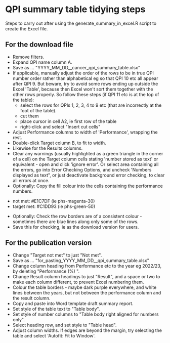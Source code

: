 # QPI summary table tidying steps

Steps to carry out after using the generate_summary_in_excel.R script to create the Excel file. 

## For the download file 

* Remove filters.
* Expand QPI name column A.
* Save as ... 
"YYYY_MM_DD_<tsg eg bladder>_cancer_qpi_summary_table.xlsx"
* If applicable, manually adjust the order of the rows to be in true QPI number order rather than alphabetical eg so that QPI 10 etc all appear after QPI 9. But beware, try to avoid some rows ending up outside the Excel 'Table', because then Excel won't sort them together with the other rows properly. So follow these steps (if QPI 11 etc is at the top of the table): 
   - select the rows for QPIs 1, 2, 3, 4 to 9 etc (that are incorrectly at the foot of the table). 
   - cut them
   - place cursor in cell A2, ie first row of the table
   - right-click and select "Insert cut cells"
* Adjust Performance columns to width of 'Performance', wrapping the rest. 
* Double-click Target column B, to fit to width.
* Likewise for the Results columns.
* Clear any warnings (usually highlighted as a green triangle in the corner of a cell) on the Target column cells stating 'number stored as text' or equivalent - open and click 'ignore error'. Or select area containing all the errors, go into Error Checking Options, and uncheck 'Numbers displayed as text", or just deactivate background error checking, to clear all errors at once. 
* Optionally: Copy the fill colour into the cells containing the performance numbers.
 - not met: #E1C7DF (ie phs-magenta-30)
 - target met: #C1DD93 (ie phs-green-50)
* Optionally: Check the row borders are of a consistent colour - sometimes there are blue lines along only some of the rows. 
* Save this for checking, ie as the download version for users. 

## For the publication version

* Change "Target not met" to just "Not met". 
* Save as ... "for_pasting_YYYY_MM_DD_<tsg>_qpi_summary_table.xlsx"
* Change column heading from Performance etc to the year eg 2022/23, by deleting "Performance (%) ". 
* Change Result column headings to just "Result", and a space or two to make each column different, to prevent Excel numbering them. 
* Colour the table borders - maybe dark purple everywhere, and white lines between the years, but not between the performance column and the result column. 
* Copy and paste into Word template draft summary report. 
* Set style of the table text to "Table body". 
* Set style of number columns to "Table body right aligned for numbers only".
* Select heading row, and set style to "Table head".
* Adjust column widths. If edges are beyond the margin, try selecting the table and select 'Autofit: Fit to Window'. 

